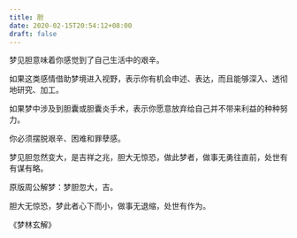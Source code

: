 ```yaml
---
title: 胆
date: 2020-02-15T20:54:12+08:00
draft: false
---
```


梦见胆意味着你感觉到了自己生活中的艰辛。

如果这类感情借助梦境进入视野，表示你有机会申述、表达，而且能够深入、透彻地研究、加工。

如果梦中涉及到胆囊或胆囊炎手术，表示你愿意放弃给自己并不带来利益的种种努力。

你必须摆脱艰辛、困难和罪孽感。

梦见胆忽然变大，是吉祥之兆，胆大无惊恐，做此梦者，做事无勇往直前，处世有有谋有略。

原版周公解梦：梦胆忽大，吉。

胆大无惊恐，梦此者心下而小，做事无退缩，处世有作为。

《梦林玄解》